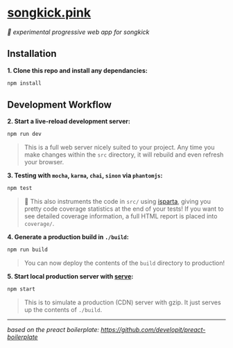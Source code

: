 # [songkick.pink](https://songkick.pink)
_:nail_care: experimental progressive web app for songkick_

## Installation

**1. Clone this repo and install any dependancies:**

```sh
npm install
```

## Development Workflow


**2. Start a live-reload development server:**

```sh
npm run dev
```

> This is a full web server nicely suited to your project. Any time you make changes within the `src` directory, it will rebuild and even refresh your browser.

**3. Testing with `mocha`, `karma`, `chai`, `sinon` via `phantomjs`:**

```sh
npm test
```

> 🌟 This also instruments the code in `src/` using [isparta](https://github.com/douglasduteil/isparta), giving you pretty code coverage statistics at the end of your tests! If you want to see detailed coverage information, a full HTML report is placed into `coverage/`.

**4. Generate a production build in `./build`:**

```sh
npm run build
```

> You can now deploy the contents of the `build` directory to production!


**5. Start local production server with [serve](https://github.com/zeit/serve):**

```sh
npm start
```

> This is to simulate a production (CDN) server with gzip. It just serves up the contents of `./build`.


---


_based on the preact boilerplate: https://github.com/developit/preact-boilerplate_

